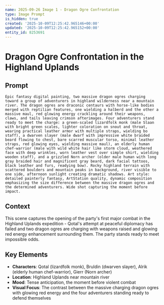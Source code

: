 ```yaml
---
name: 2025-09-26 Image 1 - Dragon Ogre Confrontation
type: Image Prompt
is_hidden: true
created: '2025-10-09T12:25:42.965146+00:00'
updated: '2025-10-09T12:25:42.965152+00:00'
entity_id: 8253691
---
```


# Dragon Ogre Confrontation in the Highland Uplands

## Prompt

```
Epic fantasy digital painting, two massive dragon ogres charging toward a group of adventurers in highland wilderness near a mountain river. The dragon ogres are draconic centaurs with horse-like bodies merged with reptilian features, one wielding a halberd and the other a massive maul, red glowing energy crackling around their weapons, claws, and tails leaving crimson afterimages. Four adventurers stand ready to meet the charge: a green-scaled lizardfolk monk (male Slaan with bright green scales, lighter coloration on snout and throat, wearing practical leather armor with multiple straps, wielding bo staff), a dwarven slayer (male dwarf with impressive white braided beard flowing to chest, bare scarred muscular torso, minimal leather straps, red glowing eyes, wielding massive maul), an elderly human chef-warrior (male with wild white hair like storm cloud, weathered face with deep wrinkles, worn leather vest over simple shirt, wielding wooden staff), and a grizzled Norn archer (older male human with long gray braided hair and magnificent gray beard, dark facial tattoos, black leather and furs, readying bow). Rocky highland terrain with scattered boulders and mountain peaks in background, river visible to one side, afternoon sunlight creating dramatic shadows. Art style: detailed painterly fantasy, ArtStation quality, dynamic composition emphasizing the size difference between the massive dragon ogres and the determined adventurers. Wide shot capturing the moment before impact.
```

## Context

This scene captures the opening of the party's first major combat in the Highland Uplands expedition - Qotal's attempt at peaceful diplomacy has failed and two dragon ogres are charging with weapons raised and glowing red energy enhancement surrounding them. The party stands ready to meet impossible odds.

## Key Elements

- **Characters**: Qotal (lizardfolk monk), Bruldin (dwarven slayer), Alrik (elderly human chef-warrior), Gierr (Norn archer)
- **Location**: Highland Uplands near mountain river
- **Mood**: Tense anticipation, the moment before violent combat
- **Visual Focus**: The contrast between the massive charging dragon ogres with glowing red energy and the four adventurers standing ready to defend themselves
